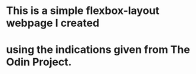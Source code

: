 # This is a simple flexbox-layout webpage I created 
# using the indications given from The Odin Project.
